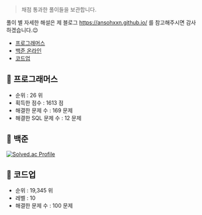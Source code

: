 > 채점 통과한 풀이들을 보관합니다. 

풀이 별 자세한 해설은 제 블로그 <https://ansohxxn.github.io/> 를 참고해주시면 감사하겠습니다.😉

- [프로그래머스](https://programmers.co.kr/)
- [백준 온라인](https://www.acmicpc.net/) 
- [코드업](https://codeup.kr/index.php)

## 📌 프로그래머스

- 순위 : 26 위
- 획득한 점수 : 1613 점
- 해결한 문제 수 : 169 문제
- 해결한 SQL 문제 수 : 12 문제

## 📌 백준 

[![Solved.ac Profile](http://mazassumnida.wtf/api/v2/generate_badge?boj=ansohxxn)](https://solved.ac/ansohxxn/)

## 📌 코드업

- 순위 : 19,345 위
- 레벨 : 10
- 해결한 문제 수 : 100 문제